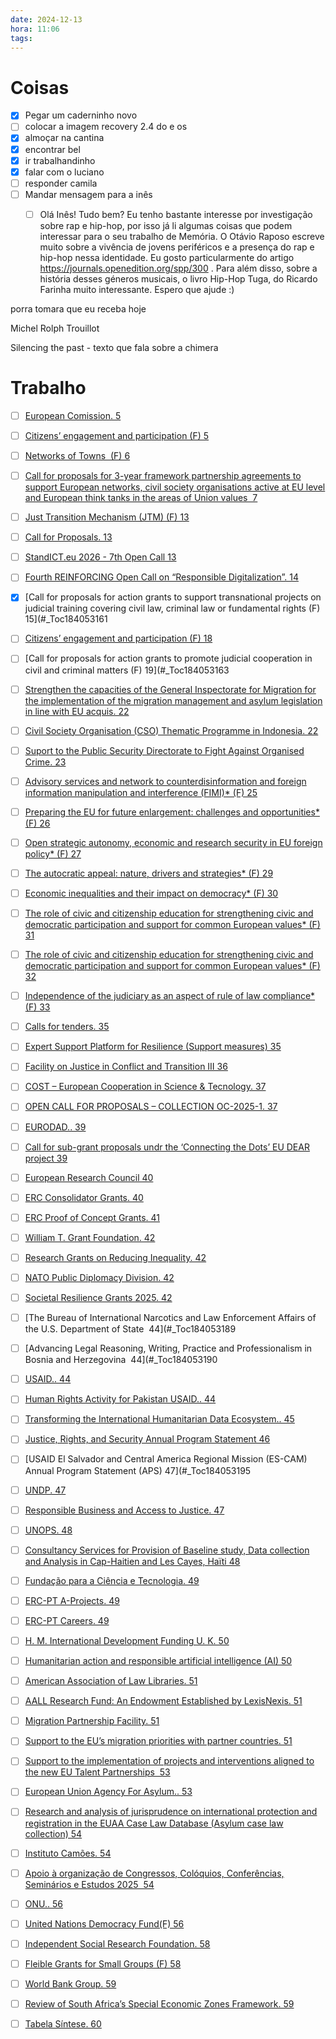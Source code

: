 ```yaml
---
date: 2024-12-13
hora: 11:06
tags:
---
```



# Coisas
- [x] Pegar um caderninho novo
- [ ] colocar a imagem recovery 2.4 do e os
- [x] almoçar na cantina 
- [x] encontrar bel
- [x] ir trabalhandinho
- [x] falar com o luciano
- [ ] responder camila
- [ ] Mandar mensagem para a inês
	- [ ] Olá Inês! Tudo bem?
	      Eu tenho bastante interesse por investigação sobre rap e hip-hop, por isso já li algumas coisas que podem interessar para o seu trabalho de Memória. O Otávio Raposo escreve muito sobre a vivência de jovens periféricos e a presença do rap e hip-hop nessa identidade. Eu gosto particularmente do artigo https://journals.openedition.org/spp/300 . Para além disso, sobre a história desses géneros musicais, o livro Hip-Hop Tuga, do Ricardo Farinha muito interessante. Espero que ajude :)


porra
tomara que eu receba hoje

Michel Rolph Trouillot

Silencing the past - texto que fala sobre a chimera

# Trabalho
- [ ] [European Comission. 5](#_Toc184053153)
- [ ] [Citizens’ engagement and participation (F) 5](#_Toc184053154)
- [ ] [Networks of Towns  (F) 6](#_Toc184053155)
- [ ] [Call for proposals for 3-year framework partnership agreements to support European networks, civil society organisations active at EU level and European think tanks in the areas of Union values  7](#_Toc184053156)
- [ ] [Just Transition Mechanism (JTM) (F) 13](#_Toc184053157)
- [ ] [Call for Proposals. 13](#_Toc184053158)
- [ ] [StandICT.eu 2026 - 7th Open Call 13](#_Toc184053159)
- [ ] [Fourth REINFORCING Open Call on “Responsible Digitalization”. 14](#_Toc184053160)
- [x] [Call for proposals for action grants to support transnational projects on judicial training covering civil law, criminal law or fundamental rights (F) 15](#_Toc184053161
- [ ] [Citizens’ engagement and participation (F) 18](#_Toc184053162)
- [ ] [Call for proposals for action grants to promote judicial cooperation in civil and criminal matters (F) 19](#_Toc184053163
- [ ] [Strengthen the capacities of the General Inspectorate for Migration for the implementation of the migration management and asylum legislation in line with EU acquis. 22](#_Toc184053164)
- [ ] [Civil Society Organisation (CSO) Thematic Programme in Indonesia. 22](#_Toc184053165)
- [ ] [Suport to the Public Security Directorate to Fight Against Organised Crime. 23](#_Toc184053166)
- [ ] [Advisory services and network to counterdisinformation and foreign information manipulation and interference (FIMI)* (F) 25](#_Toc184053167)
- [ ] [Preparing the EU for future enlargement: challenges and opportunities* (F) 26](#_Toc184053168)
- [ ] [Open strategic autonomy, economic and research security in EU foreign policy* (F) 27](#_Toc184053169)
- [ ] [The autocratic appeal: nature, drivers and strategies* (F) 29](#_Toc184053170)
- [ ] [Economic inequalities and their impact on democracy* (F) 30](#_Toc184053171)
- [ ] [The role of civic and citizenship education for strengthening civic and democratic participation and support for common European values* (F) 31](#_Toc184053172)
- [ ] [The role of civic and citizenship education for strengthening civic and democratic participation and support for common European values* (F) 32](#_Toc184053173)
- [ ] [Independence of the judiciary as an aspect of rule of law compliance* (F) 33](#_Toc184053174)
- [ ] [Calls for tenders. 35](#_Toc184053175)
- [ ] [Expert Support Platform for Resilience (Support measures) 35](#_Toc184053176)
- [ ] [Facility on Justice in Conflict and Transition III 36](#_Toc184053177)
- [ ] [COST – European Cooperation in Science & Tecnology. 37](#_Toc184053178)
- [ ] [OPEN CALL FOR PROPOSALS – COLLECTION OC-2025-1. 37](#_Toc184053179)
- [ ] [EURODAD.. 39](#_Toc184053180)
- [ ] [Call for sub-grant proposals undr the ‘Connecting the Dots’ EU DEAR project 39](#_Toc184053181)
- [ ] [European Research Council 40](#_Toc184053182)
- [ ] [ERC Consolidator Grants. 40](#_Toc184053183)
- [ ] [ERC Proof of Concept Grants. 41](#_Toc184053184)
- [ ] [William T. Grant Foundation. 42](#_Toc184053185)
- [ ] [Research Grants on Reducing Inequality. 42](#_Toc184053186)
- [ ] [NATO Public Diplomacy Division. 42](#_Toc184053187)
- [ ] [Societal Resilience Grants 2025. 42](#_Toc184053188)
- [ ] [The Bureau of International Narcotics and Law Enforcement Affairs of the U.S. Department of State  44](#_Toc184053189
- [ ] [Advancing Legal Reasoning, Writing, Practice and Professionalism in Bosnia and Herzegovina  44](#_Toc184053190
- [ ] [USAID.. 44](#_Toc184053191)
- [ ] [Human Rights Activity for Pakistan USAID.. 44](#_Toc184053192)
- [ ] [Transforming the International Humanitarian Data Ecosystem.. 45](#_Toc184053193)
- [ ] [Justice, Rights, and Security Annual Program Statement 46](#_Toc184053194)
- [ ] [USAID El Salvador and Central America Regional Mission (ES-CAM) Annual Program Statement (APS) 47](#_Toc184053195
- [ ] [UNDP. 47](#_Toc184053196)
- [ ] [Responsible Business and Access to Justice. 47](#_Toc184053197)
- [ ] [UNOPS. 48](#_Toc184053198)
- [ ] [Consultancy Services for Provision of Baseline study, Data collection and Analysis in Cap-Haitien and Les Cayes, Haïti 48](#_Toc184053199)
- [ ] [Fundação para a Ciência e Tecnologia. 49](#_Toc184053200)
- [ ] [ERC-PT A-Projects. 49](#_Toc184053201)
- [ ] [ERC-PT Careers. 49](#_Toc184053202)
- [ ] [H. M. International Development Funding U. K. 50](#_Toc184053203)
- [ ] [Humanitarian action and responsible artificial intelligence (AI) 50](#_Toc184053204)
- [ ] [American Association of Law Libraries. 51](#_Toc184053205)
- [ ] [AALL Research Fund: An Endowment Established by LexisNexis. 51](#_Toc184053206)
- [ ] [Migration Partnership Facility. 51](#_Toc184053207)
- [ ] [Support to the EU’s migration priorities with partner countries. 51](#_Toc184053208)
- [ ] [Support to the implementation of projects and interventions aligned to the new EU Talent Partnerships  53](#_Toc184053209)
- [ ] [European Union Agency For Asylum.. 53](#_Toc184053210)
- [ ] [Research and analysis of jurisprudence on international protection and registration in the EUAA Case Law Database (Asylum case law collection) 54](#_Toc184053211)
- [ ] [Instituto Camões. 54](#_Toc184053212)
- [ ] [Apoio à organização de Congressos, Colóquios, Conferências, Seminários e Estudos 2025  54](#_Toc184053213)
- [ ] [ONU.. 56](#_Toc184053214)
- [ ] [United Nations Democracy Fund(F) 56](#_Toc184053215)
- [ ] [Independent Social Research Foundation. 58](#_Toc184053216)
- [ ] [Fleible Grants for Small Groups (F) 58](#_Toc184053217)
- [ ] [World Bank Group. 59](#_Toc184053218)
- [ ] [Review of South Africa’s Special Economic Zones Framework. 59](#_Toc184053219)
- [ ] [Tabela Síntese. 60](#_Toc184053220)

